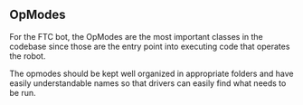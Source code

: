 ## OpModes

For the FTC bot, the OpModes are the most important classes in the codebase since those are the entry point into executing code that operates the robot.

The opmodes should be kept well organized in appropriate folders and have easily understandable names so that drivers can easily find what needs to be run.